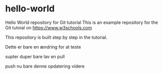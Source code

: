 ﻿# hello-world
Hello World repository for Git tutorial
This is an example repository for the Git tutoial on https://www.w3schools.com

This repository is built step by step in the tutorial.

Dette er bare en ændring for at teste

supter duper bare lav en pull

push nu bare denne opdatering videre
